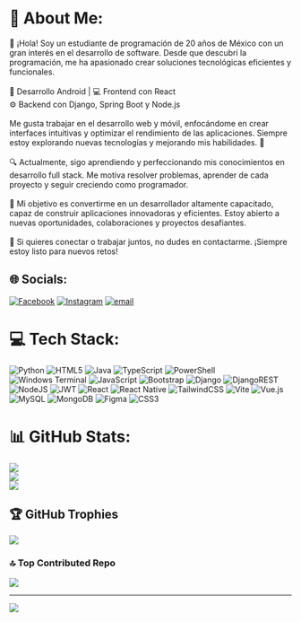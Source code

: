 # 💫 About Me:
👋 ¡Hola! Soy un estudiante de programación de 20 años de México con un gran interés en el desarrollo de software. Desde que descubrí la programación, me ha apasionado crear soluciones tecnológicas eficientes y funcionales.<br><br>📱 Desarrollo Android | 💻 Frontend con React<br>⚙️ Backend con Django, Spring Boot y Node.js<br><br>Me gusta trabajar en el desarrollo web y móvil, enfocándome en crear interfaces intuitivas y optimizar el rendimiento de las aplicaciones. Siempre estoy explorando nuevas tecnologías y mejorando mis habilidades. 🚀<br><br>🔍 Actualmente, sigo aprendiendo y perfeccionando mis conocimientos en desarrollo full stack. Me motiva resolver problemas, aprender de cada proyecto y seguir creciendo como programador.<br><br>🎯 Mi objetivo es convertirme en un desarrollador altamente capacitado, capaz de construir aplicaciones innovadoras y eficientes. Estoy abierto a nuevas oportunidades, colaboraciones y proyectos desafiantes.<br><br>📩 Si quieres conectar o trabajar juntos, no dudes en contactarme. ¡Siempre estoy listo para nuevos retos!


## 🌐 Socials:
[![Facebook](https://img.shields.io/badge/Facebook-%231877F2.svg?logo=Facebook&logoColor=white)]([https://facebook.com/Kevin.RdgzZ](https://www.facebook.com/profile.php?id=100005402642123&ref=ig_profile_ac)) [![Instagram](https://img.shields.io/badge/Instagram-%23E4405F.svg?logo=Instagram&logoColor=white)](https://instagram.com/_kevin_zuniga) [![email](https://img.shields.io/badge/Email-D14836?logo=gmail&logoColor=white)](mailto:kevin.rdgz1207@gmail.com) 

# 💻 Tech Stack:
![Python](https://img.shields.io/badge/python-3670A0?style=for-the-badge&logo=python&logoColor=ffdd54) ![HTML5](https://img.shields.io/badge/html5-%23E34F26.svg?style=for-the-badge&logo=html5&logoColor=white) ![Java](https://img.shields.io/badge/java-%23ED8B00.svg?style=for-the-badge&logo=openjdk&logoColor=white) ![TypeScript](https://img.shields.io/badge/typescript-%23007ACC.svg?style=for-the-badge&logo=typescript&logoColor=white) ![PowerShell](https://img.shields.io/badge/PowerShell-%235391FE.svg?style=for-the-badge&logo=powershell&logoColor=white) ![Windows Terminal](https://img.shields.io/badge/Windows%20Terminal-%234D4D4D.svg?style=for-the-badge&logo=windows-terminal&logoColor=white) ![JavaScript](https://img.shields.io/badge/javascript-%23323330.svg?style=for-the-badge&logo=javascript&logoColor=%23F7DF1E) ![Bootstrap](https://img.shields.io/badge/bootstrap-%238511FA.svg?style=for-the-badge&logo=bootstrap&logoColor=white) ![Django](https://img.shields.io/badge/django-%23092E20.svg?style=for-the-badge&logo=django&logoColor=white) ![DjangoREST](https://img.shields.io/badge/DJANGO-REST-ff1709?style=for-the-badge&logo=django&logoColor=white&color=ff1709&labelColor=gray) ![NodeJS](https://img.shields.io/badge/node.js-6DA55F?style=for-the-badge&logo=node.js&logoColor=white) ![JWT](https://img.shields.io/badge/JWT-black?style=for-the-badge&logo=JSON%20web%20tokens) ![React](https://img.shields.io/badge/react-%2320232a.svg?style=for-the-badge&logo=react&logoColor=%2361DAFB) ![React Native](https://img.shields.io/badge/react_native-%2320232a.svg?style=for-the-badge&logo=react&logoColor=%2361DAFB) ![TailwindCSS](https://img.shields.io/badge/tailwindcss-%2338B2AC.svg?style=for-the-badge&logo=tailwind-css&logoColor=white) ![Vite](https://img.shields.io/badge/vite-%23646CFF.svg?style=for-the-badge&logo=vite&logoColor=white) ![Vue.js](https://img.shields.io/badge/vue.js-%2335495e.svg?style=for-the-badge&logo=vuedotjs&logoColor=%234FC08D) ![MySQL](https://img.shields.io/badge/mysql-4479A1.svg?style=for-the-badge&logo=mysql&logoColor=white) ![MongoDB](https://img.shields.io/badge/MongoDB-%234ea94b.svg?style=for-the-badge&logo=mongodb&logoColor=white) ![Figma](https://img.shields.io/badge/figma-%23F24E1E.svg?style=for-the-badge&logo=figma&logoColor=white) ![CSS3](https://img.shields.io/badge/css3-%231572B6.svg?style=for-the-badge&logo=css3&logoColor=white)
# 📊 GitHub Stats:
![](https://github-readme-stats.vercel.app/api?username=KevinZuniga12&theme=gruvbox_light&hide_border=false&include_all_commits=false&count_private=false)<br/>
![](https://nirzak-streak-stats.vercel.app/?user=KevinZuniga12&theme=gruvbox_light&hide_border=false)<br/>
![](https://github-readme-stats.vercel.app/api/top-langs/?username=KevinZuniga12&theme=gruvbox_light&hide_border=false&include_all_commits=false&count_private=false&layout=compact)

## 🏆 GitHub Trophies
![](https://github-profile-trophy.vercel.app/?username=KevinZuniga12&theme=apprentice&no-frame=true&no-bg=false&margin-w=4)

### 🔝 Top Contributed Repo
![](https://github-contributor-stats.vercel.app/api?username=KevinZuniga12&limit=5&theme=moltack&combine_all_yearly_contributions=true)

---
[![](https://visitcount.itsvg.in/api?id=KevinZuniga12&icon=0&color=7)](https://visitcount.itsvg.in)

<!-- Proudly created with GPRM ( https://gprm.itsvg.in ) -->
